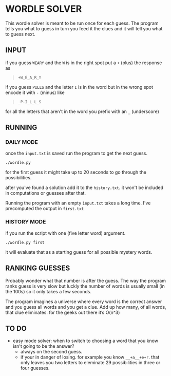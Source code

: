 # WORDLE SOLVER

This wordle solver is meant to be run once for each guess. The program tells you what to guess in turn you feed it the clues and it will tell you what to guess next.

## INPUT

if you guess `WEARY` and the `W` is in the right spot put a `+` (plus) the response as

> `+W_E_A_R_Y`

if you guess `PILLS` and the letter `I` is in the word but in the wrong spot encode it with `-` (minus) like

> `_P-I_L_L_S`

for all the letters that aren't in the word you prefix with an `_` (underscore)

## RUNNING

### DAILY MODE

once the `input.txt` is saved run the program to get the next guess.

`./wordle.py`

for the first guess it might take up to 20 seconds to go through the possibilities.

after you've found a solution add it to the `history.txt`. it won't be included in computations or guesses after that.

Running the program with an empty `input.txt` takes a long time. I've precomputed the output in `first.txt`

### HISTORY MODE

if you run the script with one (five letter word) argument.

`./wordle.py first`

it will evaluate that as a starting guess for all possible mystery words.

## RANKING GUESSES

Probably wonder what that number is after the guess. The way the program ranks guess is very slow but luckly the number of words is usually small (in the 100s) so it only takes a few seconds.

The program imagines a universe where every word is the correct answer and you guess all words and you get a clue. Add up how many, of all words, that clue eliminates. for the geeks out there it’s O(n^3)

## TO DO

* easy mode solver: when to switch to choosing a word that you know isn't going to be the answer?
  * always on the second guess.
  * if your in danger of losing. for example you know `__+a__+e+r`. that only leaves you two letters to eleminate 29 possibilities in three or four guesses.
